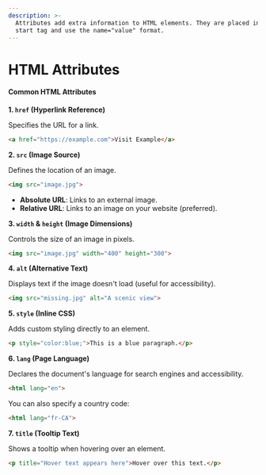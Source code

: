 ```yaml
---
description: >-
  Attributes add extra information to HTML elements. They are placed in the
  start tag and use the name="value" format.
---
```


# HTML Attributes

#### **Common HTML Attributes**

**1. `href` (Hyperlink Reference)**

Specifies the URL for a link.

```html
<a href="https://example.com">Visit Example</a>
```

**2. `src` (Image Source)**

Defines the location of an image.

```html
<img src="image.jpg">
```

* **Absolute URL**: Links to an external image.
* **Relative URL**: Links to an image on your website (preferred).

**3. `width` & `height` (Image Dimensions)**

Controls the size of an image in pixels.

```html
<img src="image.jpg" width="400" height="300">
```

**4. `alt` (Alternative Text)**

Displays text if the image doesn't load (useful for accessibility).

```html
<img src="missing.jpg" alt="A scenic view">
```

**5. `style` (Inline CSS)**

Adds custom styling directly to an element.

```html
<p style="color:blue;">This is a blue paragraph.</p>
```

**6. `lang` (Page Language)**

Declares the document's language for search engines and accessibility.

```html
<html lang="en">
```

You can also specify a country code:

```html
<html lang="fr-CA">
```

**7. `title` (Tooltip Text)**

Shows a tooltip when hovering over an element.

```html
<p title="Hover text appears here">Hover over this text.</p>
```
